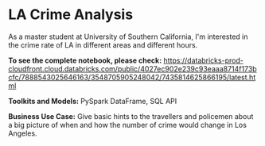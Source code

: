 # LA Crime Analysis

As a master student at University of Southern California, I'm interested in the crime rate of LA in different areas and different hours. 

**To see the complete notebook, please check:**
https://databricks-prod-cloudfront.cloud.databricks.com/public/4027ec902e239c93eaaa8714f173bcfc/7888543025646163/3548705905248042/7435814625866195/latest.html

**Toolkits and Models:** PySpark DataFrame, SQL API

**Business Use Case:** Give basic hints to the travellers and policemen about a big picture of when and how the number of crime would change in Los Angeles. 

